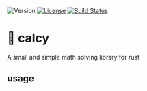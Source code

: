 ![Version](https://img.shields.io/badge/version-v0.0.1-limegreen?style=flat-square)
[![License](https://img.shields.io/badge/license-MIT-blue?style=flat-square)](LICENSE-MIT)
[![Build Status](https://img.shields.io/github/actions/workflow/status/benegamz/calcy/rust.yml?branch=master&style=flat-square)](https://github.com/benegamz/calcy/actions/workflows/rust.yml?query=master)

# 🧮 calcy 
A small and simple math solving library for rust

## usage
